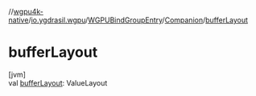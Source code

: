 //[wgpu4k-native](../../../../index.md)/[io.ygdrasil.wgpu](../../index.md)/[WGPUBindGroupEntry](../index.md)/[Companion](index.md)/[bufferLayout](buffer-layout.md)

# bufferLayout

[jvm]\
val [bufferLayout](buffer-layout.md): ValueLayout
